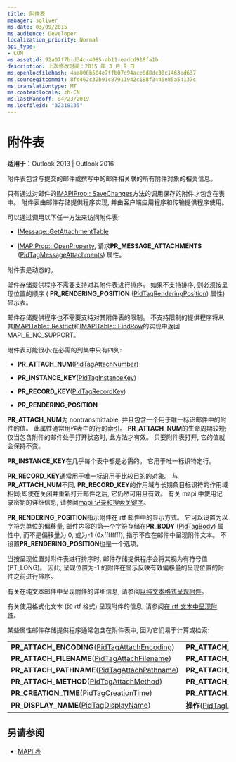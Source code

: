 ```yaml
---
title: 附件表
manager: soliver
ms.date: 03/09/2015
ms.audience: Developer
localization_priority: Normal
api_type:
- COM
ms.assetid: 92a07f7b-d34c-4085-ab11-eadcd918fa1b
description: 上次修改时间：2015 年 3 月 9 日
ms.openlocfilehash: 4aa800b504e7ffb07d94ace6d8dc30c1463ed637
ms.sourcegitcommit: 8fe462c32b91c87911942c188f3445e85a54137c
ms.translationtype: MT
ms.contentlocale: zh-CN
ms.lasthandoff: 04/23/2019
ms.locfileid: "32318135"
---
```

# <a name="attachment-tables"></a>附件表

**适用于**：Outlook 2013 | Outlook 2016 
  
附件表包含与提交的邮件或撰写中的邮件相关联的所有附件对象的相关信息。 
  
只有通过对邮件的[IMAPIProp:: SaveChanges](imapiprop-savechanges.md)方法的调用保存的附件才包含在表中。 附件表由邮件存储提供程序实现, 并由客户端应用程序和传输提供程序使用。 
  
可以通过调用以下任一方法来访问附件表:
  
- [IMessage::GetAttachmentTable](imessage-getattachmenttable.md)
    
- [IMAPIProp:: OpenProperty](imapiprop-openproperty.md), 请求**PR_MESSAGE_ATTACHMENTS** ([PidTagMessageAttachments](pidtagmessageattachments-canonical-property.md)) 属性。
    
附件表是动态的。
  
邮件存储提供程序不需要支持对其附件表进行排序。 如果不支持排序, 则必须按呈现位置的顺序 ( **PR_RENDERING_POSITION** ([PidTagRenderingPosition](pidtagrenderingposition-canonical-property.md)) 属性) 显示表。
  
邮件存储提供程序也不需要支持对其附件表的限制。 不支持限制的提供程序将从其[IMAPITable:: Restrict](imapitable-restrict.md)和[IMAPITable:: FindRow](imapitable-findrow.md)的实现中返回 MAPI_E_NO_SUPPORT。
  
附件表可能很小;在必需的列集中只有四列:
  
- **PR_ATTACH_NUM**([PidTagAttachNumber](pidtagattachnumber-canonical-property.md)) 
    
- **PR_INSTANCE_KEY**([PidTagInstanceKey](pidtaginstancekey-canonical-property.md)) 
    
- **PR_RECORD_KEY**([PidTagRecordKey](pidtagrecordkey-canonical-property.md)) 
    
- **PR_RENDERING_POSITION**
    
 **PR_ATTACH_NUM**为 nontransmittable, 并且包含一个用于唯一标识邮件中的附件的值。 此属性通常用作表中的行的索引。 **PR_ATTACH_NUM**的生命周期较短;仅当包含附件的邮件处于打开状态时, 此方法才有效。 只要附件表打开, 它的值就会保持不变。 
  
 **PR_INSTANCE_KEY**在几乎每个表中都是必需的。 它用于唯一标识特定行。 
  
 **PR_RECORD_KEY**通常用于唯一标识用于比较目的的对象。 与**PR_ATTACH_NUM**不同, **PR_RECORD_KEY**的作用域与长期条目标识符的作用域相同;即使在关闭并重新打开邮件之后, 它仍然可用且有效。 有关 mapi 中使用记录密钥的详细信息, 请参阅[mapi 记录和搜索关键字](mapi-record-and-search-keys.md)。
  
 **PR_RENDERING_POSITION**指示附件在 rtf 邮件中的显示方式。 它可以设置为以字符为单位的偏移量, 邮件内容的第一个字符存储在**PR_BODY** ([PidTagBody](pidtagbody-canonical-property.md)) 属性中, 而不是偏移量为 0, 或为-1 (0xffffffff), 指示不应在邮件中呈现附件文本。 不设置**PR_RENDERING_POSITION**也是一个选项。 
  
当按呈现位置对附件表进行排序时, 邮件存储提供程序会将其视为有符号值 (PT_LONG)。 因此, 呈现位置为-1 的附件在显示反映有效偏移量的呈现位置的附件之前进行排序。 
  
有关在纯文本邮件中呈现附件的详细信息, 请参阅[以纯文本格式呈现附件](rendering-an-attachment-in-plain-text.md)。 
  
有关使用格式化文本 (如 rtf 格式) 呈现附件的信息, 请参阅[在 rtf 文本中呈现附件](rendering-an-attachment-in-rtf-text.md)。
  
某些属性邮件存储提供程序通常包含在附件表中, 因为它们易于计算或检索:
  
|||
|:-----|:-----|
|**PR_ATTACH_ENCODING**([PidTagAttachEncoding](pidtagattachencoding-canonical-property.md))  <br/> |**PR_ATTACH_EXTENSION**([PidTagAttachExtension](pidtagattachextension-canonical-property.md))  <br/> |
|**PR_ATTACH_FILENAME**([PidTagAttachFilename](pidtagattachfilename-canonical-property.md))  <br/> |**PR_ATTACH_LONG_FILENAME**([PidTagAttachLongFilename](pidtagattachlongfilename-canonical-property.md))  <br/> |
|**PR_ATTACH_PATHNAME**([PidTagAttachPathname](pidtagattachpathname-canonical-property.md))  <br/> |**PR_ATTACH_LONG_PATHNAME**([PidTagAttachLongPathname](pidtagattachlongpathname-canonical-property.md))  <br/> |
|**PR_ATTACH_METHOD**([PidTagAttachMethod](pidtagattachmethod-canonical-property.md))  <br/> |**PR_ATTACH_TAG**([PidTagAttachTag](pidtagattachtag-canonical-property.md))  <br/> |
|**PR_CREATION_TIME**([PidTagCreationTime](pidtagcreationtime-canonical-property.md))  <br/> |**PR_ATTACH_TRANSPORT_NAME**([PidTagAttachTransportName](pidtagattachtransportname-canonical-property.md))  <br/> |
|**PR_DISPLAY_NAME**([PidTagDisplayName](pidtagdisplayname-canonical-property.md))  <br/> |**操作**([PidTagLastModificationTime](pidtaglastmodificationtime-canonical-property.md))  <br/> |
   
## <a name="see-also"></a>另请参阅

- [MAPI 表](mapi-tables.md)

